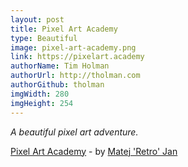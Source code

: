```yaml
---
layout: post
title: Pixel Art Academy
type: Beautiful
image: pixel-art-academy.png
link: https://pixelart.academy
authorName: Tim Holman
authorUrl: http://tholman.com
authorGithub: tholman
imgWidth: 280
imgHeight: 254
---
```


_A beautiful pixel art adventure._

[Pixel Art Academy](https://pixelart.academy) - by [Matej 'Retro' Jan](https://matejjan.com/)
